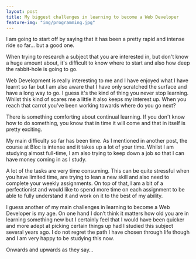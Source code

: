 ```yaml
---
layout: post
title: My biggest challenges in learning to become a Web Developer
feature-img: "img/programming.jpg"
---
```

I am going to start off by saying that it has been a pretty rapid and intense ride so far... but a good one.

When trying to research a subject that you are interested in, but don't know a huge amount about, it's difficult to know where to start and also how deep the rabbit-hole is going to go.

Web Development is really interesting to me and I have enjoyed what I have learnt so far but I am also aware that I have only scratched the surface and have a long way to go.  I guess it's the kind of thing you never stop learning.  Whilst this kind of scares me a little it also keeps my interest up.  When you reach that carrot you’ve been working towards where do you go next?

There is something comforting about continual learning.  If you don't know how to do something, you know that in time it will come and that in itself is pretty exciting.

My main difficulty so far has been time.  As I mentioned in another post, the course at Bloc is intense and it takes up a lot of your time.  Whilst I am studying almost full-time, I am also trying to keep down a job so that I can have money coming in as I study.

A lot of the tasks are very time consuming.  This can be quite stressful when you have limited time, are trying to lean a new skill and also need to complete your weekly assignments.  On top of that, I am a bit of a perfectionist and would like to spend more time on each assignment to be able to fully understand it and work on it to the best of my ability.

I guess another of my main challenges in learning to become a Web Developer is my age.  On one hand I don’t think it matters how old you are in learning something new but I certainly feel that I would have been quicker and more adept at picking certain things up had I studied this subject several years ago.  I do not regret the path I have chosen through life though and I am very happy to be studying this now.

Onwards and upwards as they say…
